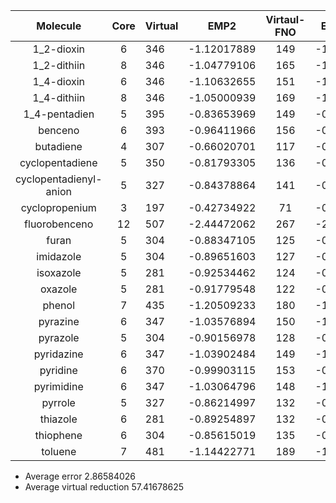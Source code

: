 |Molecule | Core | Virtual | EMP2 | Virtaul-FNO | EMP2-FNO |  %MP2  |  %Vir  |
|:-------:|:----:|:--------|:----:|:-----------:|:--------:|:------:|:------:|
|1_2-dioxin | 6 | 346 | -1.12017889 |             149 | -1.08865312 |  2.81435138 | 56.93641618 |  
|1_2-dithiin | 8 | 346 | -1.04779106 |            165 | -1.02172302 |  2.48790441 | 52.31213873 |  
|1_4-dioxin | 6 | 346 | -1.10632655 |             151 | -1.07620787 |  2.72240416 | 56.35838150 |  
|1_4-dithiin | 8 | 346 | -1.05000939 |            169 | -1.02521317 |  2.36152364 | 51.15606936 |  
|1_4-pentadien | 5 | 395 | -0.83653969 |          149 | -0.80726761 |  3.49918603 | 62.27848101 |  
|benceno | 6 | 393 | -0.96411966 |                156 | -0.93370470 |  3.15468725 | 60.30534351 |  
|butadiene | 4 | 307 | -0.66020701 |              117 | -0.63801857 |  3.36083072 | 61.88925081 |  
|cyclopentadiene | 5 | 350 | -0.81793305 |        136 | -0.79114045 |  3.27564707 | 61.14285714 |  
|cyclopentadienyl-anion | 5 | 327 | -0.84378864 | 141 | -0.81919071 |  2.91517672 | 56.88073394 |  
|cyclopropenium | 3 | 197 | -0.42734922 |          71 | -0.41400478 |  3.12260778 | 63.95939086 |   
|fluorobenceno | 12 | 507 | -2.44472062 |         267 | -2.38461199 |  2.45871162 | 47.33727811 |  
|furan | 5 | 304 | -0.88347105 |                  125 | -0.85710056 |  2.98487313 | 58.88157895 |  
|imidazole | 5 | 304 | -0.89651603 |              127 | -0.87064469 |  2.88576435 | 58.22368421 |  
|isoxazole | 5 | 281 | -0.92534462 |              124 | -0.90176273 |  2.54844406 | 55.87188612 |  
|oxazole | 5 | 281 | -0.91779548 |                122 | -0.89277952 |  2.72565735 | 56.58362989 |  
|phenol | 7 | 435 | -1.20509233 |                 180 | -1.16947203 |  2.95581501 | 58.62068966 |  
|pyrazine | 6 | 347 | -1.03576894 |               150 | -1.00764960 |  2.71482750 | 56.77233429 |  
|pyrazole | 5 | 304 | -0.90156978 |               128 | -0.87627640 |  2.80548223 | 57.89473684 |  
|pyridazine | 6 | 347 | -1.03902484 |             149 | -1.01040372 |  2.75461364 | 57.06051873 |  
|pyridine | 6 | 370 | -0.99903115 |               153 | -0.96967853 |  2.93810859 | 58.64864865 |  
|pyrimidine | 6 | 347 | -1.03064796 |             148 | -1.00139598 |  2.83821257 | 57.34870317 |  
|pyrrole | 5 | 327 | -0.86214997 |                132 | -0.83611527 |  3.01974145 | 59.63302752 |  
|thiazole | 6 | 281 | -0.89254897 |               132 | -0.87111955 |  2.40092373 | 53.02491103 |  
|thiophene | 6 | 304 | -0.85615019 |              135 | -0.83347974 |  2.64795246 | 55.59210526 |  
|toluene | 7 | 481 | -1.14422771 |                189 | -1.10701102 |  3.25255975 | 60.70686071 |  
* Average error 2.86584026
* Average virtual reduction 57.41678625
